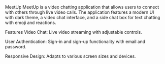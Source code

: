   MeetUp
MeetUp is a video chatting application that allows users to connect with others through live video calls. 
The application features a modern UI with dark theme, a video chat interface, and a side chat box for text chatting with emoji and reactions.

  Features
Video Chat: Live video streaming with adjustable controls.

User Authentication: Sign-in and sign-up functionality with email and password.

Responsive Design: Adapts to various screen sizes and devices.
